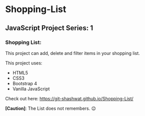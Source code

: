 # Shopping-List

## JavaScript Project Series: 1

### Shopping List:
This project can add, delete and filter items in your shopping list.

This project uses:
* HTML5
* CSS3
* Bootstrap 4
* Vanilla JavaScript

Check out here: <https://git-shashwat.github.io/Shopping-List/>

**[Caution]**: The List does not remembers. 😉
